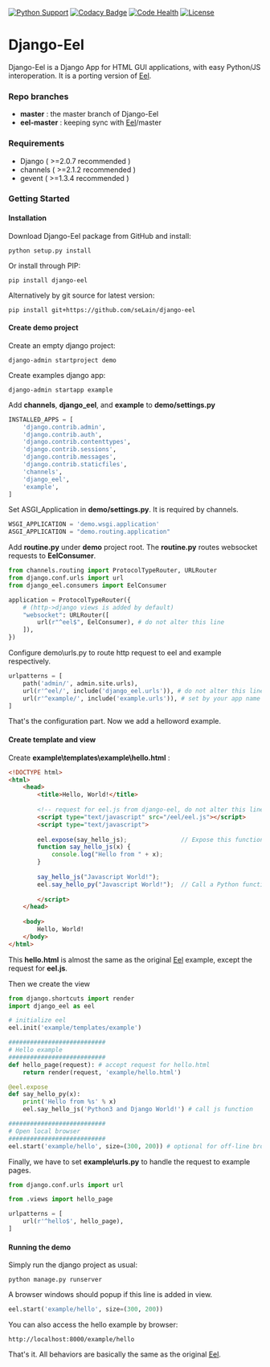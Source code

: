 [![Python Support](https://img.shields.io/badge/python-3.6-blue.svg)]()
[![Codacy Badge](https://api.codacy.com/project/badge/Grade/09e269d7f2414f2581cbcf34da1abdf9)](https://www.codacy.com/app/seLain/Django-Eel?utm_source=github.com&amp;utm_medium=referral&amp;utm_content=seLain/Django-Eel&amp;utm_campaign=Badge_Grade)
[![Code Health](https://landscape.io/github/seLain/Django-Eel/master/landscape.svg?style=flat)](https://landscape.io/github/seLain/Django-Eel/master)
[![License](https://img.shields.io/badge/license-MIT-green.svg)]()

# Django-Eel

Django-Eel is a Django App for HTML GUI applications, with easy Python/JS interoperation. It is a porting version of [Eel](https://github.com/ChrisKnott/Eel).

### Repo branches

 - **master** : the master branch of Django-Eel
 - **eel-master** : keeping sync with [Eel](https://github.com/ChrisKnott/Eel)/master

### Requirements

 - Django ( >=2.0.7 recommended )
 - channels ( >=2.1.2 recommended )
 - gevent ( >=1.3.4 recommended )

### Getting Started

#### Installation

Download Django-Eel package from GitHub and install:
```
python setup.py install
```
Or install through PIP:
```
pip install django-eel
```
Alternatively by git source for latest version:
```
pip install git+https://github.com/seLain/django-eel
```

#### Create demo project

Create an empty django project:
```
django-admin startproject demo
```
Create examples django app:
```
django-admin startapp example
```
Add **channels**, **django_eel**, and **example** to **demo/settings.py**
```python
INSTALLED_APPS = [
    'django.contrib.admin',
    'django.contrib.auth',
    'django.contrib.contenttypes',
    'django.contrib.sessions',
    'django.contrib.messages',
    'django.contrib.staticfiles',
    'channels',
    'django_eel',
    'example',
]
```
Set ASGI_Application in **demo/settings.py**. It is required by channels.
```python
WSGI_APPLICATION = 'demo.wsgi.application'
ASGI_APPLICATION = "demo.routing.application"
```
Add **routine.py** under **demo** project root. The **routine.py** routes websocket requests to **EelConsumer**.
```python
from channels.routing import ProtocolTypeRouter, URLRouter
from django.conf.urls import url
from django_eel.consumers import EelConsumer

application = ProtocolTypeRouter({
    # (http->django views is added by default)
    "websocket": URLRouter([
        url(r"^eel$", EelConsumer), # do not alter this line
    ]),
})
```
Configure demo\urls.py to route http request to eel and example respectively.
```python
urlpatterns = [
    path('admin/', admin.site.urls),
    url(r'^eel/', include('django_eel.urls')), # do not alter this line
    url(r'^example/', include('example.urls')), # set by your app name
]
```
That's the configuration part. Now we add a helloword example.

#### Create template and view

Create **example\templates\example\hello.html** :
```html
<!DOCTYPE html>
<html>
    <head>
        <title>Hello, World!</title>
        
        <!-- request for eel.js from django-eel, do not alter this line -->
        <script type="text/javascript" src="/eel/eel.js"></script>
        <script type="text/javascript">
        
        eel.expose(say_hello_js);               // Expose this function to Python
        function say_hello_js(x) {
            console.log("Hello from " + x);
        }
        
        say_hello_js("Javascript World!");
        eel.say_hello_py("Javascript World!");  // Call a Python function
        
        </script>
    </head>
    
    <body>
        Hello, World!
    </body>
</html>
```
This **hello.html** is almost the same as the original [Eel](https://github.com/ChrisKnott/Eel) example, except the request for **eel.js**.

Then we create the view 
```python
from django.shortcuts import render
import django_eel as eel

# initialize eel
eel.init('example/templates/example')

###########################
# Hello example
###########################
def hello_page(request): # accept request for hello.html
	return render(request, 'example/hello.html')

@eel.expose
def say_hello_py(x):
	print('Hello from %s' % x)
	eel.say_hello_js('Python3 and Django World!') # call js function

###########################
# Open local browser
###########################
eel.start('example/hello', size=(300, 200)) # optional for off-line browsing
```

Finally, we have to set **example\urls.py** to handle the request to example pages.
```python
from django.conf.urls import url

from .views import hello_page

urlpatterns = [
    url(r'^hello$', hello_page),
]
```

#### Running the demo

Simply run the django project as usual:
```
python manage.py runserver
```
A browser windows should popup if this line is added in view.
```python
eel.start('example/hello', size=(300, 200))
```
You can also access the hello example by browser:
```
http://localhost:8000/example/hello
```
That's it. All behaviors are basically the same as the original [Eel](https://github.com/ChrisKnott/Eel).

